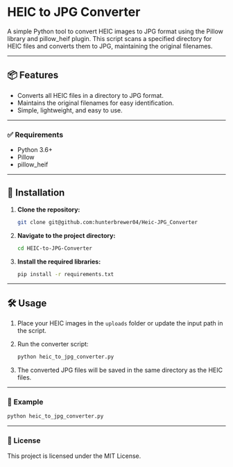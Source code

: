 # HEIC to JPG Converter

A simple Python tool to convert HEIC images to JPG format using the Pillow library and pillow_heif plugin. This script scans a specified directory for HEIC files and converts them to JPG, maintaining the original filenames.

---

## 📦 Features

- Converts all HEIC files in a directory to JPG format.
- Maintains the original filenames for easy identification.
- Simple, lightweight, and easy to use.

---

### ✅ Requirements

- Python 3.6+
- Pillow
- pillow_heif

---

## 🚀 Installation

1. **Clone the repository:**
   ```bash
   git clone git@github.com:hunterbrewer04/Heic-JPG_Converter
   ```

2. **Navigate to the project directory:**
   ```bash
   cd HEIC-to-JPG-Converter
   ```

3. **Install the required libraries:**
   ```bash
   pip install -r requirements.txt
   ```

---

## 🛠️ Usage

1. Place your HEIC images in the `uploads` folder or update the input path in the script.

2. Run the converter script:
   ```bash
   python heic_to_jpg_converter.py
   ```

3. The converted JPG files will be saved in the same directory as the HEIC files.

---

### 📘 Example

```bash
python heic_to_jpg_converter.py
```

---

### 📜 License

This project is licensed under the MIT License.
